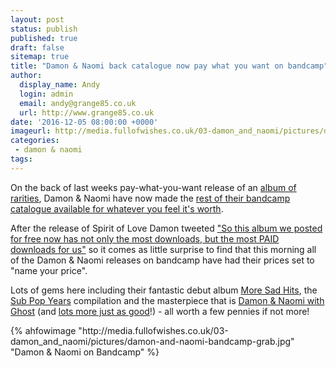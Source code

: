 ```yaml
---
layout: post
status: publish
published: true
draft: false
sitemap: true
title: "Damon & Naomi back catalogue now pay what you want on bandcamp"
author:
  display_name: Andy
  login: admin
  email: andy@grange85.co.uk
  url: http://www.grange85.co.uk
date: '2016-12-05 08:00:00 +0000'
imageurl: http://media.fullofwishes.co.uk/03-damon_and_naomi/pictures/damon-and-naomi-bandcamp-grab.jpg
categories:
 - damon & naomi
tags:
---
```

<p class="lead">On the back of last weeks pay-what-you-want release of an <a href="https://damonandnaomi.bandcamp.com/album/spirit-of-love-b-sides-bonuses-and-soundtracks">album of rarities</a>, Damon &amp; Naomi have now made the <a href="https://damonandnaomi.bandcamp.com/">rest of their bandcamp catalogue available for whatever you feel it's worth</a>.</p>
<p>After the release of Spirit of Love Damon tweeted <a href="https://twitter.com/dada_drummer/status/805064393075687424">"So this album we posted for free now has not only the most downloads, but the most PAID downloads for us"</a> so it comes as little surprise to find that this morning all of the Damon & Naomi releases on bandcamp have had their prices set to "name your price".</p>
<p>Lots of gems here including their fantastic debut album <a href="https://damonandnaomi.bandcamp.com/album/more-sad-hits">More Sad Hits</a>, the <a href="https://damonandnaomi.bandcamp.com/album/the-sub-pop-years-1995-2002">Sub Pop Years</a> compilation and the masterpiece that is <a href="https://damonandnaomi.bandcamp.com/album/damon-naomi-with-ghost">Damon &amp; Naomi with Ghost</a> (and <a href="https://damonandnaomi.bandcamp.com/">lots more just as good</a>!) - all worth a few pennies if not more!</p>
{% ahfowimage "http://media.fullofwishes.co.uk/03-damon_and_naomi/pictures/damon-and-naomi-bandcamp-grab.jpg" "Damon & Naomi on Bandcamp" %}